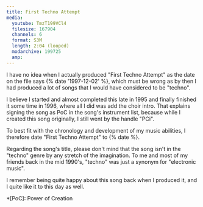 ```yaml
---
title: First Techno Attempt
media:
  youtube: TmzT199VCl4
  filesize: 167904
  channels: 6
  format: S3M
  length: 2:04 (looped)
  modarchive: 199725
  amp:
---
```


I have no idea when I actually produced "First Techno Attempt" as the date on
the file says {% date '1997-12-02' %}, which must be wrong as by then I had
produced a lot of songs that I would have considered to be "techno".

<!--more-->

I believe I started and almost completed this late in 1995 and finally finished
it some time in 1996, where all I did was add the choir intro. That explains
signing the song as PoC in the song's instrument list, because while I created
this song originally, I still went by the handle "PCi".

To best fit with the chronology and development of my music abilities, I
therefore date "First Techno Attempt" to {% date %}.

Regarding the song's title, please don't mind that the song isn't in the
"techno" genre by any stretch of the imagination. To me and most of my friends
back in the mid 1990's, "techno" was just a synonym for "electronic music".

I remember being quite happy about this song back when I produced it, and I
quite like it to this day as well.

*[PoC]: Power of Creation
